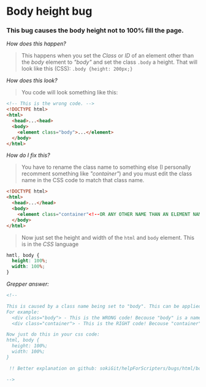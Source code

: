 # Body height bug

### This bug causes the body height not to 100% fill the page.

*How does this happen?*
> This happens when you set the *Class* or *ID* of an element other than the *body* element to *"body"* and set the class `.body` a height. That will look like this (CSS): `.body {height: 200px;}`

*How does this look?*
> You code will look something like this:
```html
<!-- This is the wrong code. -->
<!DOCTYPE html>
<html>
  <head>...<head>
  <body>
    <element class="body">...</element>
  </body>
</html>
```

*How do I fix this?*
> You have to rename the class name to something else (I personally recomment something like *"container"*) and you must edit the class name in the CSS code to match that class name.
```html
<!DOCTYPE html>
<html>
  <head>...</head>
  <body>
    <element class="container"<!--OR ANY OTHER NAME THAN AN ELEMENT NAME--> >...</element>
  </body>
</html>
```
> Now just set the height and width of the `html` and `body` element. This is in the *CSS* language
```css
hmtl, body {
  height: 100%;
  width: 100%;
}
```

*Grepper answer:*
```html
<!--

This is caused by a class name being set to "body". This can be applied to any other element!
For example:
  <div class="body"> - This is the WRONG code! Becouse "body" is a name of an element.
  <div class="container"> - This is the RIGHT code! Becouse "container" is not a name of an element.

Now just do this in your css code:
html, body {
  height: 100%;
  width: 100%;
}

 !! Better explanation on github: sokiGit/helpForScripters/bugs/html/body-height.md

-->
```
